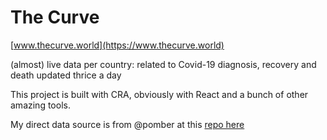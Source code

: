 # The Curve

[www.thecurve.world](https://www.thecurve.world)

(almost) live data per country: related to Covid-19 diagnosis, recovery and death
updated thrice a day

This project is built with CRA, obviously with React and a bunch of other amazing tools.

My direct data source is from @pomber at this [repo here](https://github.com/pomber/covid19)
